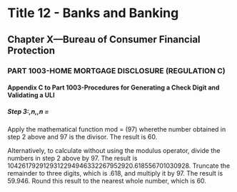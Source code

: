 
# Title 12 - Banks and Banking
## Chapter X—Bureau of Consumer Financial Protection
### PART 1003-HOME MORTGAGE DISCLOSURE (REGULATION C)
#### Appendix C to Part 1003-Procedures for Generating a Check Digit and Validating a ULI
##### Step 3:,n,,n =

Apply the mathematical function mod = (97) wherethe number obtained in step 2 above and 97 is the divisor. The result is 60.

Alternatively, to calculate without using the modulus operator, divide the numbers in step 2 above by 97. The result is 1042617929129312294946332267952920.618556701030928. Truncate the remainder to three digits, which is .618, and multiply it by 97. The result is 59.946. Round this result to the nearest whole number, which is 60.
